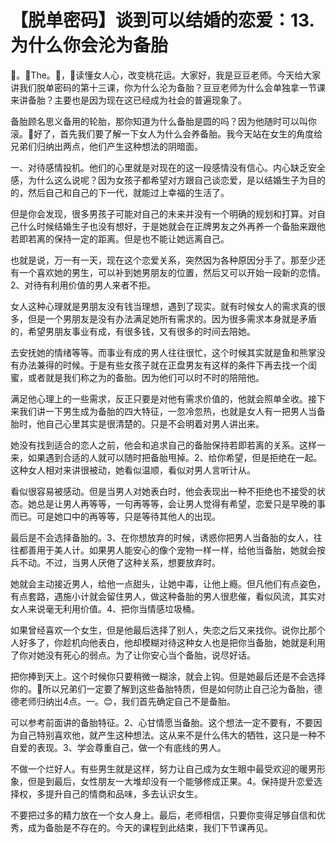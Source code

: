 # 【脱单密码】谈到可以结婚的恋爱：13.为什么你会沦为备胎

🎼。🎼The。🎼，🎼读懂女人心，改变桃花运。大家好，我是豆豆老师。今天给大家讲我们脱单密码的第十三课，你为什么沦为备胎？豆豆老师为什么会单独拿一节课来讲备胎？主要也是因为现在这已经成为社会的普遍现象了。

备胎顾名思义备用的轮胎，那你知道为什么备胎是圆的吗？因为他随时可以叫你滚。🎼好了，首先我们要了解一下女人为什么会养备胎。我今天站在女生的角度给兄弟们归纳出两点，他们产生这种想法的阴暗面。

一、对待感情投机。他们的心里就是对现在的这一段感情没有信心。内心缺乏安全感，为什么这么说呢？因为女孩子都希望对方跟自己谈恋爱，是以结婚生子为目的的，然后自己和自己的下一代，就能过上幸福的生活了。

但是你会发现，很多男孩子可能对自己的未来并没有一个明确的规划和打算。对自己什么时候结婚生子也没有想好，于是她就会在正牌男友之外再养一个备胎来跟他若即若离的保持一定的距离。但是也不能让她远离自己。

也就是说，万一有一天，现在这个恋爱关系，突然因为各种原因分手了。那至少还有一个喜欢她的男生，可以补到她男朋友的位置，然后又可以开始一段新的恋情。2、对待有利用价值的男人来者不拒。

女人这种心理就是男朋友没有钱当理想，遇到了现实。就有时候女人的需求真的很多，但是一个男朋友是没有办法满足她所有需求的。因为很多需求本身就是矛盾的，希望男朋友事业有成，有很多钱，又有很多的时间去陪她。

去安抚她的情绪等等。而事业有成的男人往往很忙，这个时候其实就是鱼和熊掌没有办法兼得的时候。于是有些女孩子就在正盘男友有这样的条件下再去找一个闺蜜，或者就是我们称之为的备胎。因为他们可以时不时的陪陪他。

满足他心理上的一些需求，反正只要是对他有需求价值的，他就会照单全收。接下来我们讲一下男生成为备胎的四大特征，一忽冷忽热，也就是女人有一把男人当备胎时，他自己心里其实是很清楚的。只是不会明着对男人讲出来。

她没有找到适合的恋人之前，他会和追求自己的备胎保持若即若离的关系。这样一来，如果遇到合适的人就可以随时把备胎甩掉。2、给你希望，但是拒绝在一起。这种女人相对来讲很被动，她看似温顺，看似对男人言听计从。

看似很容易被感动。但是当男人对她表白时，他会表现出一种不拒绝也不接受的状态。她总是让男人再等等，一句再等等，会让男人觉得有希望，恋爱只是早晚的事而已。可是她口中的再等等，只是等待其他人的出现。

最后是不会选择备胎的。3、在你想放弃的时候，诱惑你把男人当备胎的女人，往往都善用于美人计。如果男人能安心的像个宠物一样一样，给他当备胎，她就会按兵不动。不过，当男人厌倦了这种关系，想要放弃时。

她就会主动接近男人，给他一点甜头，让她中毒，让他上瘾。但凡他们有点姿色，有点套路，遇施小计就会留住男人，做这种备胎的男人很悲催，看似风流，其实对女人来说毫无利用价值。4、把你当情感垃圾桶。

如果曾经喜欢一个女生，但是他最后选择了别人，失恋之后又来找你。说你比那个人好多了，你趁机向他表白，他却模糊对待这种女人也是把你当备胎，她就是利用了你对她没有死心的弱点。为了让你安心当个备胎，说尽好话。

把你捧到天上。这个时候你只要稍微一糊涂，就会上钩。但是她最后还是不会选择你的。🎼所以兄弟们一定要了解到这些备胎特质，但是如何防止自己沦为备胎，德德老师归纳出4点。一。😊，我们首先确定自己不是备胎。

可以参考前面讲的备胎特征。2、心甘情愿当备胎。这个想法一定不要有，不要因为自己特别喜欢他，就产生这种想法。这从来不是什么伟大的牺牲，这只是一种不自爱的表现。3、学会尊重自己，做一个有底线的男人。

不做一个烂好人。有些男生就是这样，努力让自己成为女生眼中最受欢迎的暖男形象，但是到最后，女性朋友一大堆却没有一个能够修成正果。4。保持提升恋爱选择权，多提升自己的情商和品味，多去认识女生。

不要把过多的精力放在一个女人身上。最后，老师相信，只要你变得足够自信和优秀，成为备胎是不存在的。今天的课程到此结束，我们下节课再见。


